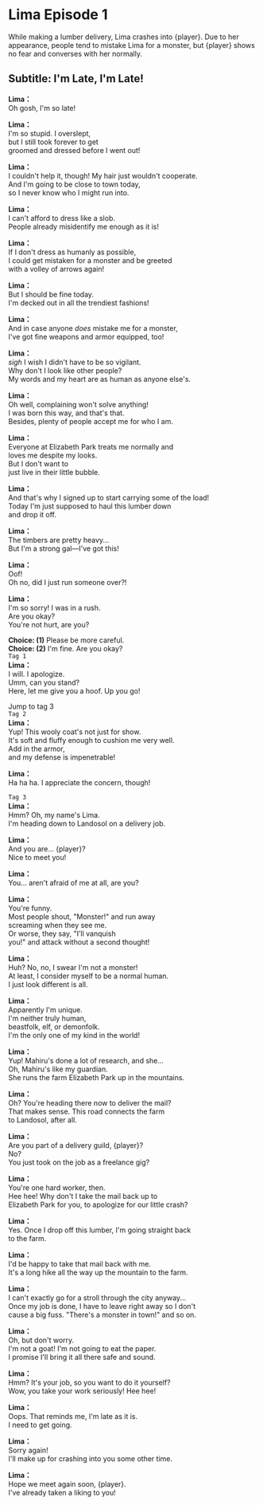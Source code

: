 # Lima Episode 1
While making a lumber delivery, Lima crashes into {player}. Due to her appearance, people tend to mistake Lima for a monster, but {player} shows no fear and converses with her normally.
  
## Subtitle: I'm Late, I'm Late!
  
**Lima：**  
Oh gosh, I'm so late!  
  
**Lima：**  
I'm so stupid. I overslept,  
but I still took forever to get  
groomed and dressed before I went out!  
  
**Lima：**  
I couldn't help it, though! My hair just wouldn't cooperate.  
And I'm going to be close to town today,  
so I never know who I might run into.  
  
**Lima：**  
I can't afford to dress like a slob.  
People already misidentify me enough as it is!  
  
**Lima：**  
If I don't dress as humanly as possible,  
I could get mistaken for a monster and be greeted  
with a volley of arrows again!  
  
**Lima：**  
But I should be fine today.  
I'm decked out in all the trendiest fashions!  
  
**Lima：**  
And in case anyone *does* mistake me for a monster,  
I've got fine weapons and armor equipped, too!  
  
**Lima：**  
*sigh* I wish I didn't have to be so vigilant.  
Why don't I look like other people?  
My words and my heart are as human as anyone else's.  
  
**Lima：**  
Oh well, complaining won't solve anything!  
I was born this way, and that's that.  
Besides, plenty of people accept me for who I am.  
  
**Lima：**  
Everyone at Elizabeth Park treats me normally and  
loves me despite my looks.  
But I don't want to  
just live in their little bubble.  
  
**Lima：**  
And that's why I signed up to start carrying some of the load!  
Today I'm just supposed to haul this lumber down  
and drop it off.  
  
**Lima：**  
The timbers are pretty heavy...  
But I'm a strong gal—I've got this!  
  
**Lima：**  
Oof!  
Oh no, did I just run someone over?!  
  
**Lima：**  
I'm so sorry! I was in a rush.  
Are you okay?  
You're not hurt, are you?  
  
**Choice: (1)**  Please be more careful.  
**Choice: (2)**  I'm fine. Are you okay?  
`Tag 1`  
**Lima：**  
I will. I apologize.  
Umm, can you stand?  
Here, let me give you a hoof. Up you go!  
  
Jump to tag 3  
`Tag 2`  
**Lima：**  
Yup! This wooly coat's not just for show.  
It's soft and fluffy enough to cushion me very well.  
Add in the armor,  
and my defense is impenetrable!  
  
**Lima：**  
Ha ha ha. I appreciate the concern, though!  
  
`Tag 3`  
**Lima：**  
Hmm? Oh, my name's Lima.  
I'm heading down to Landosol on a delivery job.  
  
**Lima：**  
And you are... {player}?  
Nice to meet you!  
  
**Lima：**  
You... aren't afraid of me at all, are you?  
  
**Lima：**  
You're funny.  
Most people shout, \"Monster!\" and run away  
screaming when they see me.  
Or worse, they say, \"I'll vanquish  
you!\" and attack without a second thought!  
  
**Lima：**  
Huh? No, no, I swear I'm not a monster!  
At least, I consider myself to be a normal human.  
I just look different is all.  
  
**Lima：**  
Apparently I'm unique.  
 I'm neither truly human,  
beastfolk, elf, or demonfolk.  
I'm the only one of my kind in the world!  
  
**Lima：**  
Yup! Mahiru's done a lot of research, and she...  
Oh, Mahiru's like my guardian.  
She runs the farm Elizabeth Park up in the mountains.  
  
**Lima：**  
Oh? You're heading there now to deliver the mail?  
That makes sense. This road connects the farm  
to Landosol, after all.  
  
**Lima：**  
Are you part of a delivery guild, {player}?  
No?  
You just took on the job as a freelance gig?  
  
**Lima：**  
You're one hard worker, then.  
Hee hee! Why don't I take the mail back up to  
Elizabeth Park for you, to apologize for our little crash?  
  
**Lima：**  
Yes. Once I drop off this lumber, I'm going straight back  
to the farm.  
  
**Lima：**  
I'd be happy to take that mail back with me.  
It's a long hike all the way up the mountain to the farm.  
  
**Lima：**  
I can't exactly go for a stroll through the city anyway...  
Once my job is done, I have to leave right away so I don't  
cause a big fuss. \"There's a monster in town!\" and so on.  
  
**Lima：**  
Oh, but don't worry.  
I'm not a goat! I'm not going to eat the paper.  
I promise I'll bring it all there safe and sound.  
  
**Lima：**  
Hmm? It's your job, so you want to do it yourself?  
Wow, you take your work seriously! Hee hee!  
  
**Lima：**  
Oops. That reminds me, I'm late as it is.  
I need to get going.  
  
**Lima：**  
Sorry again!  
I'll make up for crashing into you some other time.  
  
**Lima：**  
Hope we meet again soon, {player}.  
I've already taken a liking to you!  
